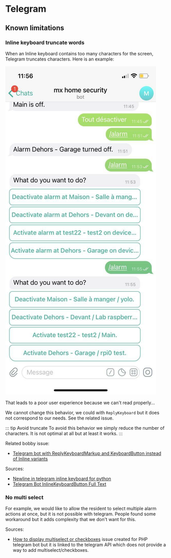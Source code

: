# Telegram

## Known limitations
### Inline keyboard truncate words

When an Inline keyboard contains too many characters for the screen, Telegram truncates characters. Here is an example:

![Example of telegram inline keyboard truncate](./img/telegram-truncate-btn2.svg)

That leads to a poor user experience because we can't read properly...

We cannot change this behavior, we could with `ReplyKeyboard` but it does not correspond to our needs. See the related issue.

::: tip Avoid truncate
To avoid this behavior we simply reduce the number of characters. It is not optimal at all but at least it works.
:::

Related bobby issue:
- [Telegram bot with ReplyKeyboardMarkup and KeyboardButton instead of Inline variants](https://github.com/mxmaxime/bobby-home/issues/194)

Sources:
- [Newline in telegram inline keyboard for python](https://stackoverflow.com/questions/46917909/newline-in-telegram-inline-keyboard-for-python/62895743#62895743)
- [Telegram Bot InlineKeyboardButton Full Text](https://stackoverflow.com/questions/50960125/telegram-bot-inlinekeyboardbutton-full-text)

### No multi select
For example, we would like to allow the resident to select multiple alarm actions at once, but it is not possible with telegram. People found some workaround but it adds complexity that we don't want for this.

Sources:
- [How to display multiselect or checkboxes](https://github.com/php-telegram-bot/core/issues/307) issue created for PHP telegram bot but it is linked to the telegram API which does not provide a way to add multiselect/checkboxes.
